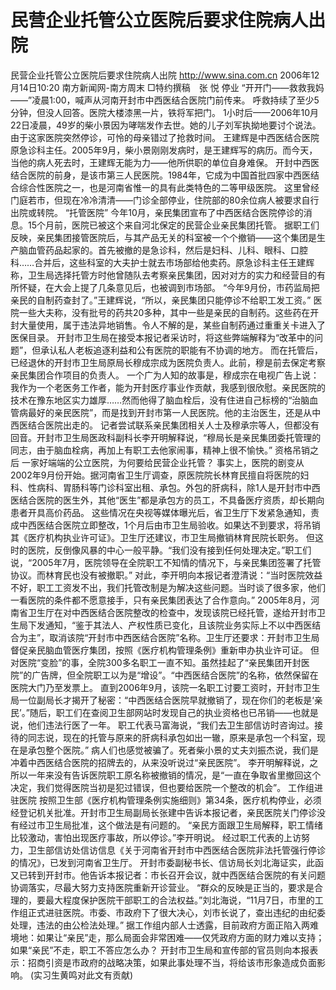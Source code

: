 # 民营企业托管公立医院后要求住院病人出院

民营企业托管公立医院后要求住院病人出院
http://www.sina.com.cn 2006年12月14日10:20 南方新闻网-南方周末
□特约撰稿　张 悦
停业
“开开门——救救我妈——”凌晨1∶00，喊声从河南开封市中西医结合医院门前传来。
呼救持续了至少5分钟，但没人回答。医院大楼漆黑一片，铁将军把门。
1小时后——2006年10月22日凌晨，49岁的柴小景因为哮喘发作去世。她的儿子刘军执拗地要讨个说法。由于这家医院突然停诊，可怜的母亲错过了抢救时间。
王建辉是中西医结合医院原急诊科主任。2005年9月，柴小景刚刚发病时，是王建辉写的病历。而今天，当他的病人死去时，王建辉无能为力——他所供职的单位自身难保。
开封中西医结合医院的前身，是该市第三人民医院。1984年，它成为中国首批四家中西医结合综合性医院之一，也是河南省惟一的具有此类特色的二等甲级医院。
这里曾经门庭若市，但现在冷冷清清——门诊全部停业，住院部的80余位病人被要求自行出院或转院。
“托管医院”
今年10月，亲民集团宣布了中西医结合医院停诊的消息。15个月前，医院已被这个来自河北保定的民营企业亲民集团托管。
据职工们反映，亲民集团接管医院后，与其产品无关的科室被一个个撤销——这个集团是生产脑血管药品起家的。首先被撤的是急诊科，然后是妇科、儿科、眼科、口腔科……合并后，这些科室的大夫护士就去市场部给他卖药。原急诊科主任王建辉称，卫生局选择托管方时他曾随队去考察亲民集团，因对对方的实力和经营目的有所怀疑，在大会上提了几条意见后，也被调到市场部。
“今年9月份，市药监局把亲民的自制药查封了。”王建辉说，“所以，亲民集团只能停诊不给职工发工资。”
医院一些大夫称，没有批号的药共20多种，其中一些是亲民的自制药。这些药在开封大量使用，属于违法异地销售。令人不解的是，某些自制药通过重重关卡进入了医保目录。
开封市卫生局在接受本报记者采访时，将这些弊端解释为“改革中的问题”，但承认私人老板追逐利益和公有医院的职能有不协调的地方。
而在托管后，已经退休的开封市卫生局原局长穆成宗成为医院负责人。此前，穆是前去保定考察亲民集团合作项目的负责人。
一个广为人知的故事是，穆成宗在电视广告上说：我作为一个老医务工作者，能为开封医疗事业作贡献，我感到很欣慰。亲民医院的技术在豫东地区实力雄厚……然而他得了脑血栓后，没有住进自己标榜的“治脑血管病最好的亲民医院”，而是找到开封市第一人民医院。他的主治医生，还是从中西医结合医院出走的。
记者尝试联系亲民集团相关人士及穆承宗等人，但都没有回音。开封市卫生局医政科副科长李开明解释说，“穆局长是亲民集团委托管理的同志，由于脑血栓病，再加上有职工去他家闹事，精神上很不愉快。”
资格吊销之后
一家好端端的公立医院，为何要给民营企业托管？
事实上，医院的剧变从2002年9月份开始。据河南省卫生厅调查，原医院院长林育民擅自将医院的妇科、性病科、胃肠科等门诊科室出租、承包。外包的肝病科，除1人是开封市中西医结合医院的医生外，其他“医生”都是承包方的员工，不具备医疗资质，却长期向患者开具高价药品。
这些情况在央视等媒体曝光后，省卫生厅下发紧急通知，责成中西医结合医院立即整改，1个月后由市卫生局验收。如果达不到要求，将吊销其《医疗机构执业许可证》。卫生厅还建议，市卫生局撤销林育民院长职务。
但这时的医院，反倒像风暴的中心一般平静。“我们没有接到任何处理决定。”职工们说，“2005年7月，医院领导在全院职工不知情的情况下，与亲民集团签署了托管协议。而林育民也没有被撤职。”
对此，李开明向本报记者澄清说：“当时医院效益不好，职工工资发不出，我们托管改制是为解决这些问题。当时谈了很多家，他们一看医院的条件都不愿意接手，只有亲民集团表达了合作意向。”
2005年8月，河南省卫生厅在对中西医结合医院整改的检查中，发现该院已经托管，遂给开封市卫生局下发通知，“鉴于其法人、产权性质已变化，且该院业务实际上不以中西医结合为主”，取消该院“开封市中西医结合医院”名称。卫生厅还要求：开封市卫生局督促亲民脑血管医疗集团，按照《医疗机构管理条例》重新申办执业许可证。
但对医院“变脸”的事，全院300多名职工一直不知。虽然挂起了“亲民集团开封医院”的广告牌，但全院职工以为是“增设”。“中西医结合医院”的名称，依然保留在医院大门乃至发票上。
直到2006年9月，该院一名职工讨要工资时，开封市卫生局一位副局长才揭开了秘密：“中西医结合医院早就撤销了，现在你们的老板是‘亲民’。”随后，职工们在查阅卫生部网站时发现自己的执业资格也已吊销——也就是说，他们违法行医了一年。
职工代表马富海说，“我们去卫生部信访时咨询过。接待的同志说，现在的托管与原来的肝病科承包如出一辙，原来是承包一个科室，现在是承包整个医院。”
病人们也感觉被骗了。死者柴小景的丈夫刘振杰说，我们是冲着中西医结合医院的招牌去的，从来没听说过“亲民医院”。
李开明解释说，之所以一年来没有告诉医院职工原名称被撤销的情况，是“一直在争取省里撤回这个决定，我们觉得医院当初是犯过错误，但也要给医院一个整改的机会”。
工作组进驻医院
按照卫生部《医疗机构管理条例实施细则》第34条，医疗机构停业，必须经登记机关批准。开封市卫生局副局长张建中告诉本报记者，亲民医院关门停诊没有经过市卫生局批准，这个做法是有问题的。
“亲民方面跟卫生局解释，职工情绪比较激动，害怕出现医疗事故，所以停诊。”李开明说。
经过职工代表的上访努力，卫生部信访处信访信息《关于河南省开封市中西医结合医院非法托管强行停诊的情况》，已发到河南省卫生厅。
开封市委副秘书长、信访局长刘北海证实，此函又已转到开封市。他告诉本报记者：市长召开会议，就中西医结合医院的有关问题协调落实，尽最大努力支持医院重新开诊营业。
“群众的反映是正当的，要求是合理的，要最大程度保护医院干部职工的合法权益。”刘北海说，“11月7日，市里的工作组正式进驻医院。市委、市政府下了很大决心，刘市长说了，查出违纪的由纪委处理，违法的由公检法处理。”
据工作组内部人士透露，目前政府方面正陷入两难境地：如果让“亲民”走，那么局面会非常困难——仅凭政府方面的财力难以支持；如果“亲民”不走，职工不答应怎么办？
开封市卫生局和宣传部的官员则向本报表示：招商引资是市政府的战略决策，如果此事处理不当，将给该市形象造成负面影响。
(实习生黄鸣对此文有贡献)

